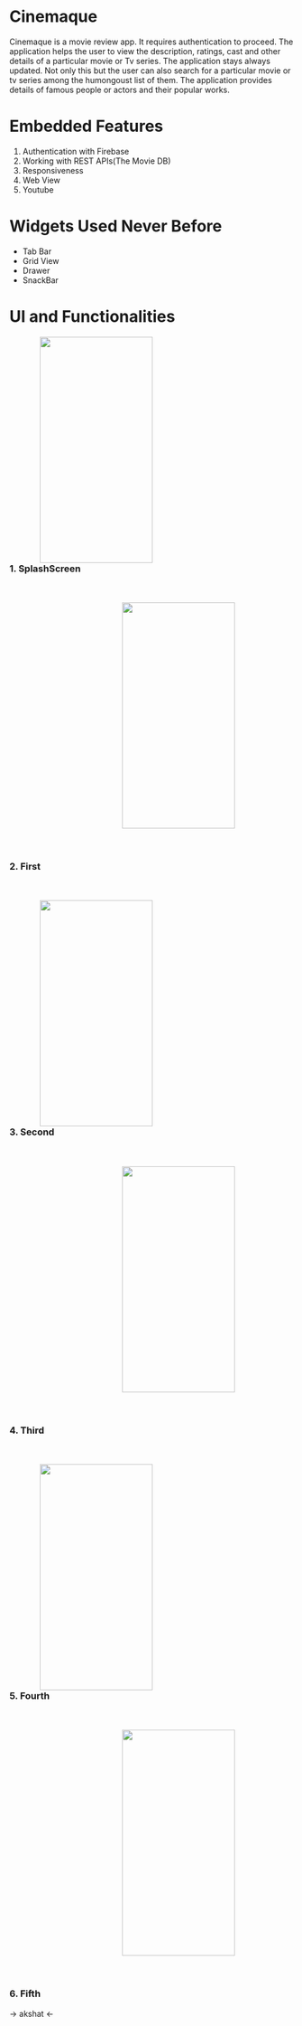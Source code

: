# Cinemaque
<p align='left'>Cinemaque is a movie review app. It requires authentication to proceed. The application helps the user to view the description, ratings, cast and other details of a particular movie or Tv series. The application stays always updated. Not only this but the user can also search for a particular movie or tv series among the humongoust list of them. The application provides details of famous people or actors and their popular works.
</p>  

#    Embedded Features<br>
 1. Authentication with Firebase<br>
 2. Working with REST APIs(The Movie DB)<br>
 3. Responsiveness<br>
 4. Web View<br>
 5. Youtube<br>

# Widgets Used Never Before<br>
- Tab Bar<br>
- Grid View<br>
- Drawer<br>
- SnackBar<br>

# UI and Functionalities<br>

 <img src = 'Readme/splashscreen.gif' align = right height = 400 width = 200 hspace=250 ><br/><br/><br/>
 <h3> 1. SplashScreen </h3>
 <br/><br/>
  <img src = 'Readme/first.gif' height = 400 width = 200 hspace=200 ><br/><br/><br/>
  <h3> 2. First </h3>
<br/><br/>
  <img src = 'Readme/second.gif' align = right height = 400 width = 200 hspace=250 ><br/><br/><br/>
 <h3> 3. Second </h3>
<br/><br/>
  <img src = 'Readme/third.gif' height = 400 width = 200 hspace=200 ><br/><br/><br/>
  <h3> 4. Third </h3>
<br/><br/>
  <img src = 'Readme/fourth.gif' align = right height = 400 width = 200 hspace=250 ><br/><br/><br/>
 <h3> 5. Fourth </h3>
<br/><br/>
  <img src = 'Readme/fifth.gif' height = 400 width = 200 hspace=200 ><br/><br/><br/>
 <h3> 6. Fifth </h3>
 
   -> akshat <-
